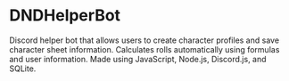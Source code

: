 # DNDHelperBot
Discord helper bot that allows users to create character profiles and save character sheet information. Calculates rolls automatically using formulas and user information. Made using JavaScript, Node.js, Discord.js, and SQLite.
